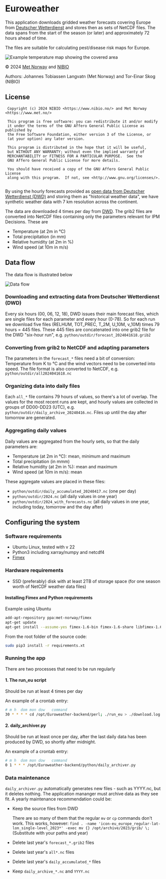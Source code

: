 # Euroweather

This application downloads gridded weather forecasts covering Europe from [Deutscher Wetterdienst](https://www.dwd.de/) and stores then as sets of NetCDF files. The data spans from the start of the season (or later) and approximately 72 hours ahead of time. 

The files are suitable for calculating pest/disease risk maps for Europe.


![Example temperature map showing the covered area](./map.png "Example temperature map showing the covered area")

&copy; 2024 [Met Norway](https://www.met.no/en) and [NIBIO](https://nibio.no/en) 

Authors: Johannes Tobiassen Langvatn (Met Norway) and Tor-Einar Skog (NIBIO)

## License
```
 Copyright (c) 2024 NIBIO <https://www.nibio.no/> and Met Norway <https://www.met.no/>
 
 This program is free software: you can redistribute it and/or modify
 it under the terms of the GNU Affero General Public License as published by
 the Free Software Foundation, either version 3 of the License, or
 (at your option) any later version.
 
 This program is distributed in the hope that it will be useful,
 but WITHOUT ANY WARRANTY; without even the implied warranty of
 MERCHANTABILITY or FITNESS FOR A PARTICULAR PURPOSE.  See the
 GNU Affero General Public License for more details.
 
 You should have received a copy of the GNU Affero General Public License
 along with this program.  If not, see <http://www.gnu.org/licenses/>.
 
```

By using the hourly forecasts provided as [open data from Deutscher Wetterdienst (DWD)](https://www.dwd.de/EN/ourservices/opendata/opendata.html) and storing them as "historical weather data", we have synthetic weather data with 7 km resolution across the continent. 

The data are downloaded 4 times per day from [DWD](http://opendata.dwd.de/weather/nwp/icon-eu/grib/). The grib2 files are converted into NetCDF files containing 
only the parameters relevant for IPM Decisions. These are 

* Temperature (at 2m in &deg;C)
* Total precipitation (in mm)
* Relative humidity (at 2m in %)
* Wind speed (at 10m in m/s)

## Data flow
The data flow is illustrated below

![Data flow](./docs/illustrations/euroweather2_data_flow.png "Data flow")


### Downloading and extracting data from Deutscher Wetterdienst (DWD)
Every six hours (00, 06, 12, 18), DWD issues their main forecast files, which are single files for each parameter and every hour (0-78). So for each run we download five files (RELHUM, TOT_PREC, T_2M, U_10M, v_10M) times 79 hours = 445 files. These 445 files are concatenated into one grib2 file for the DWD "six-hour run", e.g. `python/outdir/forecast_2024041618.grib2`

### Converting from grib2 to NetCDF and adapting parameters
The parameters in the `forecast_*` files need a bit of conversion: Temperature from K to &deg;C and the wind vectors need to be converted into speed. The file format is also converted to NetCDF, e.g. `python/outdir/all2024041618.nc`

### Organizing data into daily files
Each `all_*` file contains 79 hours of values, so there's a lot of overlap. The values for the most recent runs are kept, and hourly values are collected in groups of DD00-DD23 (UTC), e.g. `python/outdir/daily_archive_20240416.nc`. Files up until the day after tomorrow are generated.

### Aggregating daily values
Daily values are aggregated from the hourly sets, so that the daily parameters are:
* Temperature (at 2m in &deg;C): mean, minimum and maximum
* Total precipitation (in mmm)
* Relative humidity (at 2m in %): mean and maximum
* Wind speed (at 10m in m/s): mean

These aggregate values are placed in these files:
* `python/outdir/daily_accumulated_20240417.nc` (one per day)
* `python/outdir/2024.nc` (all daily values in one year)
* `python/outdir/2024_with_forecasts.nc` (all daily values in one year, including today, tomorrow and the day after)



## Configuring the system
### Software requirements
* Ubuntu Linux, tested with v 22
* Python3 including xarray/numpy and netcdf4
* [Fimex](https://github.com/metno/fimex)

### Hardware requirements
* SSD (preferably) disk with at least 2TB of storage space (for one season worth of NetCDF weather data files)


#### Installing Fimex and Python requirements
Example using Ubuntu

``` bash
add-apt-repository ppa:met-norway/fimex
apt-get update
apt-get install --assume-yes fimex-1.6-bin fimex-1.6-share libfimex-1.6-0 python3-pyfimex0-1.6
```

From the root folder of the source code:

``` bash
sudo pip3 install -r requirements.xt
```

### Running the app
There are two processes that need to be run regularly
#### 1. The run_eu script
Should be run at least 4 times per day

An example of a crontab entry:
```bash
# m h  dom mon dow   command
30 * * * * cd /opt/Euroweather-backend/perl; ./run_eu > ./download.log
```

#### 2. daily_archiver.py
Should be run at least once per day, after the last daily data has been produced by DWD, so shortly after midnight.

An example of a crontab entry:
```bash
# m h  dom mon dow   command
0 1 * * * /opt/Euroweather-backend/python/daily_archiver.py
```

### Data maintenance
`daily_archiver.py` automatically generates new files - such as YYYY.nc, but it deletes nothing. The application mananger must archive data as they see fit. A yearly maintenance recommendation could be:
* Keep the source files from DWD

    There are so many of them that the regular `mv` or `cp` commands don't work. This works, however: `find . -name 'icon-eu_europe_regular-lat-lon_single-level_2023*' -exec mv {} /opt/archive/2023/grib/ \;` (Substitute with your paths and year)
* Delete last year's `forecast_*.grib2` files
* Delete last year's `all*.nc` files
* Delete last year's `daily_accumulated_*` files
* Keep `daily_archive_*.nc` and `YYYY.nc`
